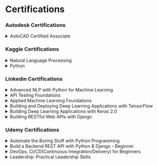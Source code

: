 # Certifications

### Autodesk Certifications

<details>
<summary>   AutoCAD Certified Associate  </summary>
<br/>
 
![image](https://user-images.githubusercontent.com/11299574/135727471-e1bd50a4-dbe4-463f-becb-46748c88a458.png)
 
---
</details>



### Kaggle Certifications

<details>
<summary>  Natural Language Processing  </summary>
<br/>
 
![Kaggle - Natural Language Processing](https://user-images.githubusercontent.com/11299574/136995231-1e24c062-6a2f-4a5a-a6b6-0720777d905f.png)
 
---
</details>

<details>
<summary> Python </summary>
<br/>
 
![Kaggle - Python](https://user-images.githubusercontent.com/11299574/136995500-be71221f-550d-4fe1-82dd-562be21fa009.png)

---
</details>



### Linkedin Certifications

<details>
<summary>  Advanced NLP with Python for Machine Learning  </summary>
<br/>
 
![image](https://user-images.githubusercontent.com/11299574/135727558-1d16e040-e7a7-4255-9711-1676e34755e7.png)
 
---
</details>


<details>
<summary>  API Testing Foundations  </summary>
<br/>
 
![image](https://user-images.githubusercontent.com/11299574/135727641-405ba402-1297-4570-897e-03ec7cf2088b.png)
 
---
</details>

<details>
<summary>  Applied Machine Learning Foundations  </summary>
<br/>
 
![image](https://user-images.githubusercontent.com/11299574/135727660-a42630bf-e6e4-4e86-ae08-39b5a2a0f104.png)
 
---
</details>

<details>
<summary>  Building and Deploying Deep Learning Applications with TensorFlow  </summary>
<br/>
 
![image](https://user-images.githubusercontent.com/11299574/135727678-2c1d31b9-f69d-48d0-91f0-a22ab6c89e4a.png)
 
---
</details>

<details>
<summary>  Building Deep Learning Applications with Keras 2.0  </summary>
<br/>
 
![image](https://user-images.githubusercontent.com/11299574/135727717-342b46bb-f1ab-42a8-955e-b3e2fb3c7abb.png)
 
---
</details>

<details>
<summary>  Building RESTful Web APIs with Django  </summary>
<br/>
 
![image](https://user-images.githubusercontent.com/11299574/135727753-608a5488-c332-479c-be71-59cbcc19a706.png)
 
---
</details>


### Udemy Certifications

<details>
<summary> Automate the Boring Stuff with Python Programming  </summary>
<br/>
 
![image](https://user-images.githubusercontent.com/11299574/136995909-407877ca-9818-4ecf-9ad3-d308d21c11fb.png)
 
---
</details>

<details>
<summary> Build a Backend REST API with Python & Django - Beginner  </summary>
<br/>
 
![image](https://user-images.githubusercontent.com/11299574/136995971-343437d2-8aaa-4c0d-b68d-c3084b5e9530.png)
 
---
</details>

<details>
<summary> DevOps, CI/CD(Continuous Integration/Delivery) for Beginners  </summary>
<br/>
 
![image](https://user-images.githubusercontent.com/11299574/136996280-83a02f5e-eac5-494d-abf9-4b739583bfee.png)
 
---
</details>

<details>
<summary> Leadership: Practical Leadership Skills </summary>
<br/>
 
![image](https://user-images.githubusercontent.com/11299574/136996408-0c2f1e9b-2b80-434b-ad38-e18afd405298.png)
 
---
</details>
